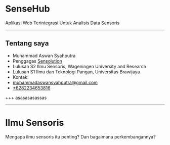 # SenseHub  

Aplikasi Web Terintegrasi Untuk Analisis Data Sensoris

---

## Tentang saya 
- Muhammad Aswan Syahputra
- Penggagas [Sensolution](https://sensolution.id)
- Lulusan S2 Ilmu Sensoris, Wageningen University and Research 
- Lulusan S1 Ilmu dan Teknologi Pangan, Universitas Brawijaya
- Kontak:
- [muhammadaswansyahputra@gmail.com](mailto:muhammadaswansyahputra@gmail.com)
- [+6282234653816](https://wa.me/6282234653816)

+++
asasasasassas

---

# Ilmu Sensoris
Mengapa ilmu sensoris itu penting? Dan bagaimana perkembangannya? 


